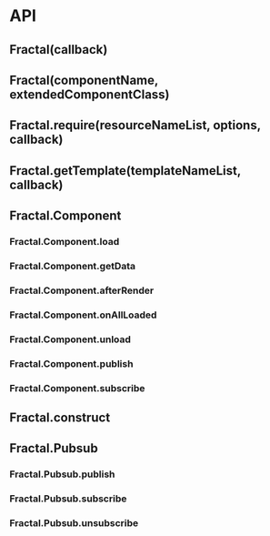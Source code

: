 # API #

## Fractal(callback) ##

## Fractal(componentName, extendedComponentClass) ##

## Fractal.require(resourceNameList, options, callback) ##

## Fractal.getTemplate(templateNameList, callback) ##

## Fractal.Component ##

### Fractal.Component.load ###

### Fractal.Component.getData ###

### Fractal.Component.afterRender ###

### Fractal.Component.onAllLoaded ###

### Fractal.Component.unload ###

### Fractal.Component.publish ###

### Fractal.Component.subscribe ###

## Fractal.construct ##

## Fractal.Pubsub ##

### Fractal.Pubsub.publish ###

### Fractal.Pubsub.subscribe ###

### Fractal.Pubsub.unsubscribe ###

